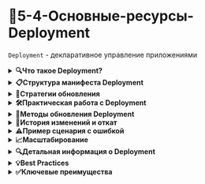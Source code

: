 # 🚀5-4-Основные-ресурсы-Deployment

`Deployment` - декларативное управление приложениями

<details>
<summary><b>🔍Что такое Deployment?</b></summary>

---

Deployment предоставляет **декларативное обновление** для Pod'ов и ReplicaSets. Достаточно описать желаемое состояние, а контроллер развертывания изменит текущее состояние на желаемое.

**Ключевое преимущество:** Не нужно беспокоиться об управлении ReplicaSet'ами - Deployment все сделает автоматически.

---

</details>

<details>
<summary><b>📋Структура манифеста Deployment</b></summary>

---

```yaml
apiVersion: apps/v1
kind: Deployment
metadata:
  name: nginx-deployment
  labels:
    app: nginx
spec:
  replicas: 3
  selector:
    matchLabels:
      app: nginx
  strategy:
    type: RollingUpdate
    rollingUpdate:
      maxUnavailable: 25%
      maxSurge: 25%
  template:
    metadata:
      labels:
        app: nginx
    spec:
      containers:
      - name: nginx
        image: nginx:1.7.9
        ports:
        - containerPort: 80
```

### Обязательные поля:

- **`.spec.template`** - шаблон Pod'а (аналогичен Pod без apiVersion/kind)
- **`.spec.template.metadata.labels`** - метки Pod'а
- **`.spec.template.spec.restartPolicy`** - только `Always`

### Основные параметры:

- **`.spec.replicas`** - количество экземпляров Pod'ов (по умолчанию 1)
- **`.spec.selector`** - должен соответствовать `.spec.template.metadata.labels`

---

</details>

<details>
<summary><b>🔄Стратегии обновления</b></summary>

---

### Recreate
```yaml
strategy:
  type: Recreate
```

- Удаляет все старые Pod'ы перед запуском новых
- Короткий простой приложения

### RollingUpdate (по умолчанию)
```yaml
strategy:
  type: RollingUpdate
  rollingUpdate:
    maxUnavailable: 1
    maxSurge: 1
```

- **`maxUnavailable`** - максимальное количество недоступных Pod'ов (по умолчанию 25%)
- **`maxSurge`** - максимальное количество Pod'ов сверх желаемого (по умолчанию 25%)
- Плавное обновление без простоя

---

</details>

<details>
<summary><b>🛠️Практическая работа с Deployment</b></summary>

---

### Создание Deployment

```bash
kubectl create -f nginx-deployment.yaml --record
```

> 💡 **Важно:** Параметр `--record` сохраняет историю изменений

### Мониторинг состояния

```bash
kubectl get deployments
```

**Пример вывода:**
```bash
NAME               DESIRED   CURRENT   UP-TO-DATE   AVAILABLE   AGE
nginx-deployment   3         3         3            3           18s
```

- **DESIRED** - желаемое количество Pod'ов
- **CURRENT** - текущее количество Pod'ов
- **UP-TO-DATE** - количество обновленных Pod'ов
- **AVAILABLE** - количество доступных Pod'ов

### Детальный мониторинг

```bash
kubectl rollout status deployment/nginx-deployment
kubectl get rs
kubectl get pods --show-labels
```

**Пример вывода get rs:**
```bash
NAME                          DESIRED   CURRENT   READY   AGE
nginx-deployment-2035384211   3         3         3       18s
```

---

</details>

<details>
<summary><b>🔄Методы обновления Deployment</b></summary>

---

### 1. Командой set image (быстро)
```bash
kubectl set image deployment/nginx-deployment nginx=nginx:1.9.1
```

### 2. Редактирование в реальном времени
```bash
kubectl edit deployment/nginx-deployment
```

### 3. Через файл манифеста (рекомендуется)
```bash
nano nginx-deployment.yaml
kubectl apply -f nginx-deployment.yaml
```

---

</details>

<details>
<summary><b>📜История изменений и откат</b></summary>

---

### Просмотр истории ревизий

```bash
kubectl rollout history deployment/nginx-deployment
```

**Вывод:**
```bash
REVISION    CHANGE-CAUSE
1           kubectl create -f nginx-deployment.yaml --record
2           kubectl set image deployment/nginx-deployment nginx=nginx:1.9.1
3           kubectl set image deployment/nginx-deployment nginx=nginx:1.91
```

### Детали ревизии

```bash
kubectl rollout history deployment/nginx-deployment --revision=2
```

### Откат изменений

**На предыдущую версию:**
```bash
kubectl rollout undo deployment/nginx-deployment
```

**На конкретную ревизию:**
```bash
kubectl rollout undo deployment/nginx-deployment --to-revision=2
```

---

</details>

<details>
<summary><b>⚠️Пример сценария с ошибкой</b></summary>

---

### Ошибочное обновление
```bash
kubectl set image deployment/nginx-deployment nginx=nginx:1.91
```

### Проверка состояния
```bash
kubectl rollout status deployments nginx-deployment
kubectl get rs
kubectl get pods
```

**Вывод при ошибке:**
```bash
NAME                                READY     STATUS             RESTARTS   AGE
nginx-deployment-3066724191-08mng   0/1       ImagePullBackOff   0          6s
```

### Откат на рабочую версию
```bash
kubectl rollout undo deployment/nginx-deployment --to-revision=2
```

---

</details>

<details>
<summary><b>📈Масштабирование</b></summary>

---

### Ручное масштабирование
```bash
kubectl scale deployment nginx-deployment --replicas=10
```

### Автоматическое масштабирование (HPA)
```bash
kubectl autoscale deployment nginx-deployment --min=10 --max=15 --cpu-percent=80
```

---

</details>

<details>
<summary><b>🔍Детальная информация о Deployment</b></summary>

---

```bash
kubectl describe deployments
```

**Ключевые секции вывода:**
```bash
Replicas:               3 desired | 3 updated | 3 total | 3 available | 0 unavailable
StrategyType:           RollingUpdate
RollingUpdateStrategy:  25% max unavailable, 25% max surge
NewReplicaSet:   nginx-deployment-1564180365 (3/3 replicas created)
Events:
  Normal  ScalingReplicaSet  24s  deployment-controller  Scaled up replica set to 1
  Normal  ScalingReplicaSet  22s  deployment-controller  Scaled down replica set to 2
```

---

</details>

<details>
<summary><b>💡Best Practices</b></summary>

---

1. **Всегда используйте `--record`** для сохранения истории изменений
2. **Предпочитайте файлы манифестов** прямым командам
3. **Тестируйте стратегии обновления** перед продакшеном
4. **Используйте readinessProbe** для определения готовности Pod'ов
5. **Настраивайте ресурсные ограничения** для контейнеров

---

</details>

<details>
<summary><b>✅Ключевые преимущества</b></summary>

---

✅ **Декларативное управление** - описываем "что", а не "как"  
✅ **Плавные обновления** - без простоя приложения  
✅ **История изменений** - легкий откат при проблемах  
✅ **Автоматическое восстановление** - самоподдерживающееся состояние  
✅ **Интеграция с HPA** - автоматическое масштабирование  

> 💡 **Итог:** Deployment - это основной и рекомендуемый способ управления приложениями в Kubernetes. Используйте его вместо прямого создания Pod'ов или ReplicaSet'ов.

---

</details>